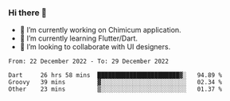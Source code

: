 ### Hi there 👋

<!--
**devcat37/devcat37** is a ✨ _special_ ✨ repository because its `README.md` (this file) appears on your GitHub profile.-->


- 🔭 I’m currently working on Chimicum application.
- 🌱 I’m currently learning Flutter/Dart.
- 👯 I’m looking to collaborate with UI designers.
<!-- - 🤔 I’m looking for help with ... -->

<!--START_SECTION:waka-->

```text
From: 22 December 2022 - To: 29 December 2022

Dart     26 hrs 58 mins  ███████████████████████▓░   94.89 %
Groovy   39 mins         ▓░░░░░░░░░░░░░░░░░░░░░░░░   02.34 %
Other    23 mins         ▒░░░░░░░░░░░░░░░░░░░░░░░░   01.37 %
```

<!--END_SECTION:waka-->
